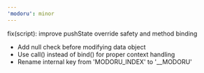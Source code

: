 ```yaml
---
'modoru': minor
---
```


fix(script): improve pushState override safety and method binding

- Add null check before modifying data object
- Use call() instead of bind() for proper context handling
- Rename internal key from 'MODORU_INDEX' to '\_\_MODORU'
